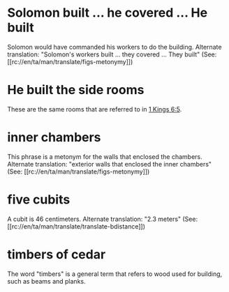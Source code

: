 # Solomon built ... he covered ... He built

Solomon would have commanded his workers to do the building. Alternate translation: "Solomon's workers built ... they covered ... They built" (See: [[rc://en/ta/man/translate/figs-metonymy]])

# He built the side rooms

These are the same rooms that are referred to in [1 Kings 6:5](./05.md).

# inner chambers

This phrase is a metonym for the walls that enclosed the chambers. Alternate translation: "exterior walls that enclosed the inner chambers" (See: [[rc://en/ta/man/translate/figs-metonymy]])

# five cubits

A cubit is 46 centimeters. Alternate translation: "2.3 meters" (See: [[rc://en/ta/man/translate/translate-bdistance]])

# timbers of cedar

The word "timbers" is a general term that refers to wood used for building, such as beams and planks.

